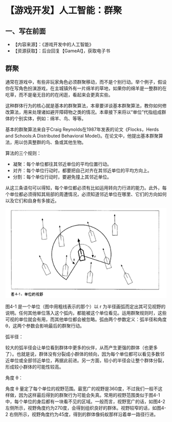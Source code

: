# 【游戏开发】人工智能：群聚

## 一、写在前面

- 【内容来源】：《游戏开发中的人工智能》
- 【资源获取】：后台回复【GameAI】，获取电子书

## 群聚

通常在游戏中，有些非玩家角色必须群聚移动，而不是个别行动。举个例子，假设你在写角色扮演游戏，在主城镇外有一片绵羊的草地，如果你的绵羊是一整群的在吃草，而不是毫无目的的在闲逛，看起来会更真实些。

这种群体行为的核心就是基本的群聚算法，本章要详谈基本群聚算法，教你如何修改算法，用来处理诸如避开障碍物之类的情况。本章接下来将以“单位”代指组成群体的个别实体，例如：绵羊、鸟、等等。

基本的群聚算法来自于Craig Reynolds在1987年发表的论文《Flocks，Herds and Schools:A Distributed Behavioral Model》。在论文中，他提出基本群聚算法，用以仿真整群的鸟、鱼或其他生物。

算法的三个规则：

- 凝聚：每个单位都往其邻近单位的平均位置行动。
- 对齐：每个单位行动时，都要把自己对齐在其邻近单位的平均方向上。
- 分割：每个单位行动时，要避免撞上其邻近单位。

从这三条语句可以得知，每个单位都必须有比如运用转向力行进的能力。此外，每个单位都必须得知其局部的周遭情况，必须知道邻近单位在哪里、它们的方向如何以及它们和自身有多接近。

![](https://raw.githubusercontent.com/qinnian/FigureBed/master/20200303084238.png)

图4-1 是一个单位（图中用粗线表示的那个）以 r 为半径画弧而定出其可见视野的说明。任何其他单位落入这个弧内，都能被这个单位看见。运用群聚规则时，这些可视的单位就会有用，而其他单位都会被忽略。弧由两个参数定义：弧半径和角度 θ，这两个参数会影响最后的群聚行动。

弧半径：

较大的弧半径会让单位看到群体中更多的伙伴，从而产生更强的群体（也更多了）。也就是说，群体没有分裂成小群体的倾向，因为每个单位都可以看见多数邻近单位或全部邻近单位，再据此前进。另一方面，较小的半径会让整个群体分裂，形成较小群体的可能性较高。

角度 θ：

角度 θ 量定了每个单位的视野范围。最宽广的视野是360度，不过我们一般不这样做，因为这样最后得到的群聚行为可能会失真。常用的视野范围类似于图4-1 中，每个单位的身后都有一块看不见的区域。一般而言，视野宽广的话，如图4-2 左侧所示，视野角度约为270度，会得到组织良好的群体。视野较窄的话，如图4-2 右侧所示，视野角度约为45度，得到的群体像蚂蚁那样沿着单一路径行进。

